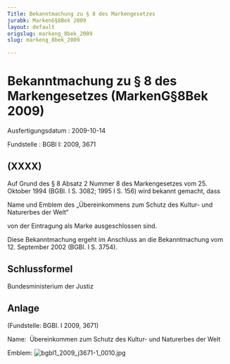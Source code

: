 ```yaml
---
Title: Bekanntmachung zu § 8 des Markengesetzes
jurabk: MarkenG§8Bek 2009
layout: default
origslug: markeng_8bek_2009
slug: markeng_8bek_2009

---
```


# Bekanntmachung zu § 8 des Markengesetzes (MarkenG§8Bek 2009)

Ausfertigungsdatum
:   2009-10-14

Fundstelle
:   BGBl I: 2009, 3671

## (XXXX)

Auf Grund des § 8 Absatz 2 Nummer 8 des Markengesetzes vom 25. Oktober
1994 (BGBl. I S. 3082; 1995 I S. 156) wird bekannt gemacht, dass

Name und Emblem
des „Übereinkommens zum
Schutz des Kultur- und Naturerbes der Welt“

von der Eintragung als Marke ausgeschlossen sind.

Diese Bekanntmachung ergeht im Anschluss an die Bekanntmachung vom 12.
September 2002 (BGBl. I S. 3754).

## Schlussformel

Bundesministerium der Justiz

## Anlage

(Fundstelle: BGBl. I 2009, 3671)

Name:  Übereinkommen zum Schutz des Kultur- und Naturerbes der Welt

Emblem:
![bgbl1_2009_j3671-1_0010.jpg](bgbl1_2009_j3671-1_0010.jpg)
